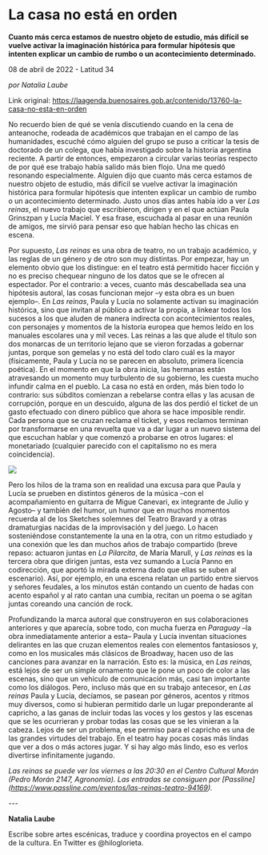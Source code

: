 # La casa no está en orden

**Cuanto más cerca estamos de nuestro objeto de estudio, más difícil se vuelve activar la imaginación histórica para formular hipótesis que intenten explicar un cambio de rumbo o un acontecimiento determinado.**

08 de abril de 2022 - Latitud 34

_por Natalia Laube_

Link original: https://laagenda.buenosaires.gob.ar/contenido/13760-la-casa-no-esta-en-orden



No recuerdo bien de qué se venía discutiendo cuando en la cena de anteanoche, rodeada de académicos que trabajan en el campo de las humanidades, escuché cómo alguien del grupo se puso a criticar la tesis de doctorado de un colega, que había investigado sobre la historia argentina reciente. A partir de entonces, empezaron a circular varias teorías respecto de por qué ese trabajo había salido más bien flojo. Una me quedó resonando especialmente. Alguien dijo que cuanto más cerca estamos de nuestro objeto de estudio, más difícil se vuelve activar la imaginación histórica para formular hipótesis que intenten explicar un cambio de rumbo o un acontecimiento determinado. Justo unos días antes había ido a ver *Las reinas*, el nuevo trabajo que escribieron, dirigen y en el que actúan Paula Grinszpan y Lucía Maciel. Y esa frase, escuchada al pasar en una reunión de amigos, me sirvió para pensar eso que habían hecho las chicas en escena.




Por supuesto, *Las reinas* es una obra de teatro, no un trabajo académico, y las reglas de un género y de otro son muy distintas. Por empezar, hay un elemento obvio que los distingue: en el teatro está permitido hacer ficción y no es preciso chequear ninguno de los datos que se le ofrecen al espectador. Por el contrario: a veces, cuanto más descabellada sea una hipótesis autoral, las cosas funcionan mejor –y esta obra es un buen ejemplo–. En *Las reinas*, Paula y Lucía no solamente activan su imaginación histórica, sino que invitan al público a activar la propia, a linkear todos los sucesos a los que aluden de manera indirecta con acontecimientos reales, con personajes y momentos de la historia europea que hemos leído en los manuales escolares una y mil veces. Las reinas a las que alude el título son dos monarcas de un territorio lejano que se vieron forzadas a gobernar juntas, porque son gemelas y no está del todo claro cuál es la mayor (físicamente, Paula y Lucía no se parecen en absoluto, primera licencia poética). En el momento en que la obra inicia, las hermanas están atravesando un momento muy turbulento de su gobierno, les cuesta mucho infundir calma en el pueblo. La casa no está en orden, más bien todo lo contrario: sus súbditos comienzan a rebelarse contra ellas y las acusan de corrupción, porque en un descuido, alguna de las dos perdió el ticket de un gasto efectuado con dinero público que ahora se hace imposible rendir. Cada persona que se cruzan reclama el ticket, y esos reclamos terminan por transformarse en una revuelta que va a dar lugar a un nuevo sistema del que escuchan hablar y que comenzó a probarse en otros lugares: el monetariado (cualquier parecido con el capitalismo no es mera coincidencia).




![](https://cdn.feater.me/files/images/197185/da256056-445a-49e2-b189-aa1aad5ec502.jpg)




Pero los hilos de la trama son en realidad una excusa para que Paula y Lucía se prueben en distintos géneros de la música –con el acompañamiento en guitarra de Migue Canevari, ex integrante de Julio y Agosto– y también del humor, un humor que en muchos momentos recuerda al de los Sketches solemnes del Teatro Bravard y a otras dramaturgias nacidas de la improvisación y del juego. Lo hacen sosteniéndose constantemente la una en la otra, con un ritmo estudiado y una conexión que les dan muchos años de trabajo compartido (breve repaso: actuaron juntas en *La Pilarcita*, de María Marull, y *Las reinas* es la tercera obra que dirigen juntas, esta vez sumando a Lucía Panno en codirección, que aportó la mirada externa dado que ellas se suben al escenario). Así, por ejemplo, en una escena relatan un partido entre siervos y señores feudales, a los minutos están contando un cuento de hadas con acento español y al rato cantan una cumbia, recitan un poema o se agitan juntas coreando una canción de rock.




Profundizando la marca autoral que construyeron en sus colaboraciones anteriores y que aparecía, sobre todo, con mucha fuerza en *Paraguay* –la obra inmediatamente anterior a esta– Paula y Lucía inventan situaciones delirantes en las que cruzan elementos reales con elementos fantasiosos y, como en los musicales más clásicos de Broadway, hacen uso de las canciones para avanzar en la narración. Esto es: la música, en *Las reinas,* está lejos de ser un simple ornamento que le pone un poco de color a las escenas, sino que un vehículo de comunicación más, casi tan importante como los diálogos. Pero, incluso más que en su trabajo antecesor, en *Las reinas* Paula y Lucía, decíamos, se pasean por géneros, acentos y ritmos muy diversos, como si hubieran permitido darle un lugar preponderante al capricho, a las ganas de incluir todas las voces y los gestos y las escenas que se les ocurrieran y probar todas las cosas que se les vinieran a la cabeza. Lejos de ser un problema, ese permiso para el capricho es una de las grandes virtudes del trabajo. En el teatro hay pocas cosas más lindas que ver a dos o más actores jugar. Y si hay algo más lindo, eso es verlos divertirse infinitamente jugando.




*Las reinas se puede ver los viernes a las 20:30 en el Centro Cultural Morán (Pedro Morán 2147, Agronomía). Las entradas se consiguen por [Passline](</i>https://www.passline.com/eventos/las-reinas-teatro-94169).*



*---*




**Natalia Laube**




Escribe sobre artes escénicas, traduce y coordina proyectos en el campo de la cultura. En Twitter es @hiloglorieta.



